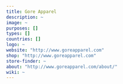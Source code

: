 ```yaml
---
title: Gore Apparel
description: ~
image: ~
purposes: []
types: []
countries: []
logo: ~
website: "http://www.goreapparel.com"
shop: "http://www.goreapparel.com"
store-finder: ~
about: "http://www.goreapparel.com/about/"
wiki: ~
---
```

